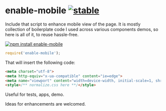 # enable-mobile [![stable](http://badges.github.io/stability-badges/dist/stable.svg)](http://github.com/badges/stability-badges)

Include that script to enhance mobile view of the page. It is mostly collection of boilerplate code I used across various components demos, so here is all of it, to reuse hassle-free.

[![npm install enable-mobile](https://nodei.co/npm/enable-mobile.png?mini=true)](https://npmjs.org/package/enable-mobile/)

```js
require('enable-mobile');
```

That will insert the following code:

```html
<meta charset="utf-8">
<meta http-equiv="x-ua-compatible" content="ie=edge">
<meta name="viewport" content="width=device-width, initial-scale=1, shrink-to-fit=no, user-scalable=0"/>
<style>/** normalize.css here **/</style>
```

Useful for tests, apps, demo.

Ideas for enhancements are welcomed.
